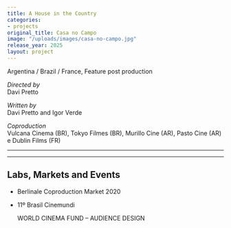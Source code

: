 ```yaml
---
title: A House in the Country
categories:
- projects
original_title: Casa no Campo
image: "/uploads/images/casa-no-campo.jpg"
release_year: 2025
layout: project
---
```


Argentina / Brazil / France, Feature post production

_Directed by_  
Davi Pretto

_Written by_  
Davi Pretto and Igor Verde

_Coproduction_  
Vulcana Cinema (BR), Tokyo Filmes (BR), Murillo Cine (AR), Pasto Cine (AR) e Dublin Films (FR)

---

---

## Labs, Markets and Events

- Berlinale Coproduction Market 2020
- 11º Brasil Cinemundi

  WORLD CINEMA FUND – AUDIENCE DESIGN
